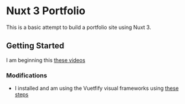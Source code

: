 # Nuxt 3 Portfolio 

This is a basic attempt to build a portfolio site using Nuxt 3.  

## Getting Started
I am beginning this [these videos](https://www.youtube.com/watch?v=b6b2yZZNG6Y)

### Modifications
- I installed and am using the Vuetfify visual frameworks using [these steps](https://vuetifyjs.com/en/getting-started/installation/#manual-setup)
